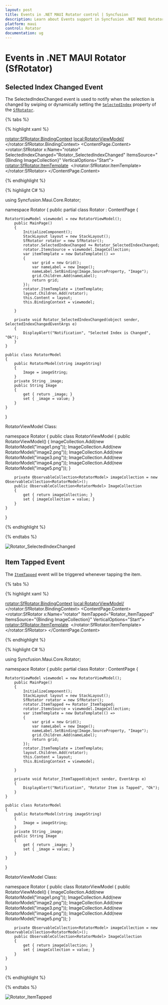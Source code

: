 ```yaml
---
layout: post
title: Events in .NET MAUI Rotator control | Syncfusion
description: Learn about Events support in Syncfusion .NET MAUI Rotator (SfRotator) control, its elements, and more.
platform: maui 
control: Rotator 
documentation: ug
---
```


# Events in .NET MAUI Rotator (SfRotator)

## Selected Index Changed Event

The SelectedIndexChanged event is used to notify when the selection is changed by swiping or dynamically setting the [`SelectedIndex`](https://help.syncfusion.com/cr/maui/Syncfusion.Maui.Rotator.SfRotator.html#Syncfusion_Maui_Rotator_SfRotator_SelectedIndex) property of the [`SfRotator`](https://help.syncfusion.com/cr/maui/Syncfusion.Maui.Rotator.SfRotator.html?tabs=tabid-1).

{% tabs %}

{% highlight xaml %}

<?xml version="1.0" encoding="utf-8" ?>
<ContentPage xmlns="http://schemas.microsoft.com/dotnet/2021/maui"
            xmlns:x="http://schemas.microsoft.com/winfx/2009/xaml"
            xmlns:syncfusion="clr-namespace:Syncfusion.Maui.Rotator;assembly=Syncfusion.Maui.Rotator"
            xmlns:local="clr-namespace:Rotator"
            x:Class="Rotator.Rotator">
    <rotator:SfRotator.BindingContext>
        <local:RotatorViewModel/>
    </rotator:SfRotator.BindingContext>
    <ContentPage.Content>
        <Grid HorizontalOptions="FillAndExpand" VerticalOptions="Fill">
            <rotator:SfRotator x:Name="rotator" 
                        SelectedIndexChanged="Rotator_SelectedIndexChanged"
                        ItemsSource="{Binding ImageCollection}" 
                        VerticalOptions="Start">
                <rotator:SfRotator.ItemTemplate>
                    <DataTemplate>
                            <Image Source="{Binding Image}" />
                    </DataTemplate>
                </rotator:SfRotator.ItemTemplate>
            </rotator:SfRotator>
        </Grid>
    </ContentPage.Content>
</ContentPage>

{% endhighlight %}

{% highlight C# %}

using Syncfusion.Maui.Core.Rotator;

namespace Rotator
{
    public partial class Rotator : ContentPage
    {

    RotatorViewModel viewmodel = new RotatorViewModel();
        public MainPage()
        {
            InitializeComponent();
            StackLayout layout = new StackLayout();
            SfRotator rotator = new SfRotator();
            rotator.SelectedIndexChanged += Rotator_SelectedIndexChanged;
            rotator.ItemsSource = viewmodel.ImageCollection;
            var itemTemplate = new DataTemplate(() =>
            {
                var grid = new Grid();
                var nameLabel = new Image();
                nameLabel.SetBinding(Image.SourceProperty, "Image");
                grid.Children.Add(nameLabel);
                return grid;
            });
            rotator.ItemTemplate = itemTemplate;
            layout.Children.Add(rotator);
            this.Content = layout;
            this.BindingContext = viewmodel;

        }

        private void Rotator_SelectedIndexChanged(object sender, SelectedIndexChangedEventArgs e)
        {
            DisplayAlert("Notification", "Selected Index is Changed", "Ok");
        }
    }

    public class RotatorModel
    {
        public RotatorModel(string imageString)
        {
            Image = imageString;
        }
        private String _image;
        public String Image
        {
            get { return _image; }
            set { _image = value; }
        }
    }
}

RotatorViewModel Class:

namespace Rotator
{
    public class RotatorViewModel
    {
        public RotatorViewModel()
        {
            ImageCollection.Add(new RotatorModel("image1.png"));
            ImageCollection.Add(new RotatorModel("image2.png"));
            ImageCollection.Add(new RotatorModel("image3.png"));
            ImageCollection.Add(new RotatorModel("image4.png"));
            ImageCollection.Add(new RotatorModel("image5.png"));
        }

        private ObservableCollection<RotatorModel> imageCollection = new ObservableCollection<RotatorModel>();
        public ObservableCollection<RotatorModel> ImageCollection
        {
            get { return imageCollection; }
            set { imageCollection = value; }
        }
    }
}

{% endhighlight %}

{% endtabs %}

![Rotator_SelectedIndexChanged](images/SelectedIndexChanged.png)

## Item Tapped Event

The [`ItemTapped`](https://help.syncfusion.com/cr/maui/Syncfusion.Maui.Rotator.SfRotator.html#Syncfusion_Maui_Rotator_SfRotator_ItemTapped) event will be triggered whenever tapping the item.

{% tabs %}

{% highlight xaml %}

<?xml version="1.0" encoding="utf-8" ?>
<ContentPage xmlns="http://schemas.microsoft.com/dotnet/2021/maui"
            xmlns:x="http://schemas.microsoft.com/winfx/2009/xaml"
            xmlns:syncfusion="clr-namespace:Syncfusion.Maui.Rotator;assembly=Syncfusion.Maui.Rotator"
            xmlns:local="clr-namespace:Rotator"
            x:Class="Rotator.Rotator">
    <rotator:SfRotator.BindingContext>
        <local:RotatorViewModel/>
    </rotator:SfRotator.BindingContext>
    <ContentPage.Content>
        <Grid HorizontalOptions="FillAndExpand" VerticalOptions="Fill">
            <rotator:SfRotator x:Name="rotator" 
                            ItemTapped="Rotator_ItemTapped"
                        ItemsSource="{Binding ImageCollection}" 
                        VerticalOptions="Start">
                <rotator:SfRotator.ItemTemplate>
                    <DataTemplate>
                            <Image Source="{Binding Image}" />
                    </DataTemplate>
                </rotator:SfRotator.ItemTemplate>
            </rotator:SfRotator>
        </Grid>
    </ContentPage.Content>
</ContentPage>

{% endhighlight %}

{% highlight C# %}

using Syncfusion.Maui.Core.Rotator;

namespace Rotator
{
    public partial class Rotator : ContentPage
    {

    RotatorViewModel viewmodel = new RotatorViewModel();
        public MainPage()
        {
            InitializeComponent();
            StackLayout layout = new StackLayout();
            SfRotator rotator = new SfRotator();
            rotator.ItemTapped += Rotator_ItemTapped;
            rotator.ItemsSource = viewmodel.ImageCollection;
            var itemTemplate = new DataTemplate(() =>
            {
                var grid = new Grid();
                var nameLabel = new Image();
                nameLabel.SetBinding(Image.SourceProperty, "Image");
                grid.Children.Add(nameLabel);
                return grid;
            });
            rotator.ItemTemplate = itemTemplate;
            layout.Children.Add(rotator);
            this.Content = layout;
            this.BindingContext = viewmodel;

        }

        private void Rotator_ItemTapped(object sender, EventArgs e)
        {
            DisplayAlert("Notification", "Rotator Item is Tapped", "Ok");
        }
    }

    public class RotatorModel
    {
        public RotatorModel(string imageString)
        {
            Image = imageString;
        }
        private String _image;
        public String Image
        {
            get { return _image; }
            set { _image = value; }
        }
    }
}

RotatorViewModel Class:

namespace Rotator
{
    public class RotatorViewModel
    {
        public RotatorViewModel()
        {
            ImageCollection.Add(new RotatorModel("image1.png"));
            ImageCollection.Add(new RotatorModel("image2.png"));
            ImageCollection.Add(new RotatorModel("image3.png"));
            ImageCollection.Add(new RotatorModel("image4.png"));
            ImageCollection.Add(new RotatorModel("image5.png"));
        }

        private ObservableCollection<RotatorModel> imageCollection = new ObservableCollection<RotatorModel>();
        public ObservableCollection<RotatorModel> ImageCollection
        {
            get { return imageCollection; }
            set { imageCollection = value; }
        }
    }
}

{% endhighlight %}

{% endtabs %}

![Rotator_ItemTapped](images/ItemTapped.png)




   




